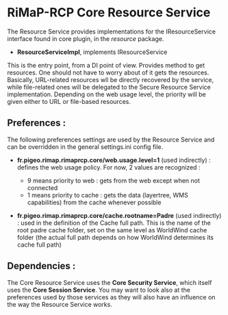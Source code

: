 # RiMaP-RCP Core Resource Service

The Resource Service provides implementations for the IResourceService interface found in core plugin, in the *resource* package.

 * **ResourceServiceImpl**, implements IResourceService

This is the entry point, from a DI point of view. Provides method to get resources. One should not have to worry about of it gets the resources.
Basically, URL-related resources wll be directly recovered by the service, while file-related ones will be delegated to the Secure Resource Service implementation.
Depending on the web usage level, the priority will be given either to URL or file-based resources.

## Preferences : 

The following preferences settings are used by the Resource Service and can be overridden in the general settings.ini config file.

* **fr.pigeo.rimap.rimaprcp.core/web.usage.level=1** (used indirectly) : defines the web usage policy. For now, 2 values are recognized : 
  * 9 means priority to web : gets from the web except when not connected
  * 1 means priority to cache : gets the data (layertree, WMS capabilities) from the cache whenever possible
  
* **fr.pigeo.rimap.rimaprcp.core/cache.rootname=Padre** (used indirectly) : used in the definition of the Cache full path. This is the name of the root padre cache folder, set on the same level as WorldWind cache folder (the actual full path depends on how WorldWind determines its cache full path)

## Dependencies :

The Core Resource Service uses the **Core Security Service**, which itself uses the **Core Session Service**.
You may want to look also at the preferences used by those services as they will also have an influence on the way the Resource Service works. 